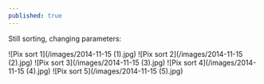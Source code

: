 ```yaml
---
published: true
---
```


Still sorting, changing parameters:

![Pix sort 1](/images/2014-11-15 (1).jpg)
![Pix sort 2](/images/2014-11-15 (2).jpg)
![Pix sort 3](/images/2014-11-15 (3).jpg)
![Pix sort 4](/images/2014-11-15 (4).jpg)
![Pix sort 5](/images/2014-11-15 (5).jpg)
